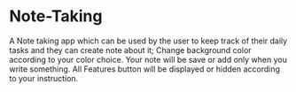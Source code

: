 # Note-Taking
A Note taking app which can be used by the user to keep track of their daily tasks and they can create note about it;
Change background color according to your color choice.
Your note will be save or add only when you write something.
All Features button will be displayed or hidden according to your instruction.
